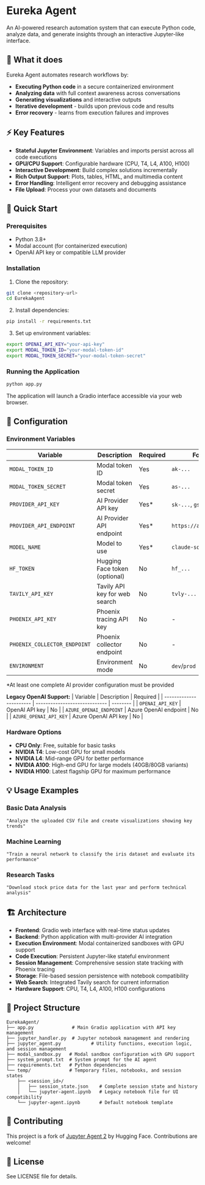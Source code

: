# Eureka Agent

An AI-powered research automation system that can execute Python code, analyze data, and generate insights through an interactive Jupyter-like interface.

## 🎯 What it does

Eureka Agent automates research workflows by:

- **Executing Python code** in a secure containerized environment
- **Analyzing data** with full context awareness across conversations
- **Generating visualizations** and interactive outputs
- **Iterative development** - builds upon previous code and results
- **Error recovery** - learns from execution failures and improves

## ⚡ Key Features

- **Stateful Jupyter Environment**: Variables and imports persist across all code executions
- **GPU/CPU Support**: Configurable hardware (CPU, T4, L4, A100, H100)
- **Interactive Development**: Build complex solutions incrementally
- **Rich Output Support**: Plots, tables, HTML, and multimedia content
- **Error Handling**: Intelligent error recovery and debugging assistance
- **File Upload**: Process your own datasets and documents

## 🚀 Quick Start

### Prerequisites

- Python 3.8+
- Modal account (for containerized execution)
- OpenAI API key or compatible LLM provider

### Installation

1. Clone the repository:

```bash
git clone <repository-url>
cd EurekaAgent
```

2. Install dependencies:

```bash
pip install -r requirements.txt
```

3. Set up environment variables:

```bash
export OPENAI_API_KEY="your-api-key"
export MODAL_TOKEN_ID="your-modal-token-id"
export MODAL_TOKEN_SECRET="your-modal-token-secret"
```

### Running the Application

```bash
python app.py
```

The application will launch a Gradio interface accessible via your web browser.

## 🔧 Configuration

### Environment Variables

| Variable                     | Description                   | Required | Format/Example                  |
| ---------------------------- | ----------------------------- | -------- | ------------------------------- |
| `MODAL_TOKEN_ID`             | Modal token ID                | Yes      | `ak-...`                        |
| `MODAL_TOKEN_SECRET`         | Modal token secret            | Yes      | `as-...`                        |
| `PROVIDER_API_KEY`           | AI Provider API key           | Yes\*    | `sk-...`, `gsk_...`, `csk-...`  |
| `PROVIDER_API_ENDPOINT`      | AI Provider API endpoint      | Yes\*    | `https://api.anthropic.com/v1/` |
| `MODEL_NAME`                 | Model to use                  | Yes\*    | `claude-sonnet-4-20250514`      |
| `HF_TOKEN`                   | Hugging Face token (optional) | No       | `hf_...`                        |
| `TAVILY_API_KEY`             | Tavily API key for web search | No       | `tvly-...`                      |
| `PHOENIX_API_KEY`            | Phoenix tracing API key       | No       | -                               |
| `PHOENIX_COLLECTOR_ENDPOINT` | Phoenix collector endpoint    | No       | -                               |
| `ENVIRONMENT`                | Environment mode              | No       | `dev`/`prod`                    |

\*At least one complete AI provider configuration must be provided

**Legacy OpenAI Support:**
| Variable | Description | Required |
| ----------------------- | ----------------------------- | -------- |
| `OPENAI_API_KEY` | OpenAI API key | No |
| `AZURE_OPENAI_ENDPOINT` | Azure OpenAI endpoint | No |
| `AZURE_OPENAI_API_KEY` | Azure OpenAI API key | No |

### Hardware Options

- **CPU Only**: Free, suitable for basic tasks
- **NVIDIA T4**: Low-cost GPU for small models
- **NVIDIA L4**: Mid-range GPU for better performance
- **NVIDIA A100**: High-end GPU for large models (40GB/80GB variants)
- **NVIDIA H100**: Latest flagship GPU for maximum performance

## 💡 Usage Examples

### Basic Data Analysis

```
"Analyze the uploaded CSV file and create visualizations showing key trends"
```

### Machine Learning

```
"Train a neural network to classify the iris dataset and evaluate its performance"
```

### Research Tasks

```
"Download stock price data for the last year and perform technical analysis"
```

## 🏗️ Architecture

- **Frontend**: Gradio web interface with real-time status updates
- **Backend**: Python application with multi-provider AI integration
- **Execution Environment**: Modal containerized sandboxes with GPU support
- **Code Execution**: Persistent Jupyter-like stateful environment
- **Session Management**: Comprehensive session state tracking with Phoenix tracing
- **Storage**: File-based session persistence with notebook compatibility
- **Web Search**: Integrated Tavily search for current information
- **Hardware Support**: CPU, T4, L4, A100, H100 configurations

## 📁 Project Structure

```
EurekaAgent/
├── app.py              # Main Gradio application with API key management
├── jupyter_handler.py  # Jupyter notebook management and rendering
├── jupyter_agent.py           # Utility functions, execution logic, and session management
├── modal_sandbox.py   # Modal sandbox configuration with GPU support
├── system_prompt.txt  # System prompt for the AI agent
├── requirements.txt   # Python dependencies
└── temp/              # Temporary files, notebooks, and session states
    ├── <session_id>/
    │   ├── session_state.json    # Complete session state and history
    │   └── jupyter-agent.ipynb   # Legacy notebook file for UI compatibility
    └── jupyter-agent.ipynb       # Default notebook template
```

## 🤝 Contributing

This project is a fork of [Jupyter Agent 2](https://huggingface.co/spaces/lvwerra/jupyter-agent-2) by Hugging Face. Contributions are welcome!

## 📄 License

See LICENSE file for details.
